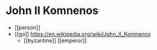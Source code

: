 # John II Komnenos

- [[person]]
- [[go]] https://en.wikipedia.org/wiki/John_II_Komnenos
  - [[byzantine]] [[emperor]]


